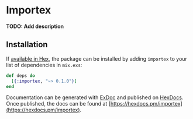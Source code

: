 # Importex

**TODO: Add description**

## Installation

If [available in Hex](https://hex.pm/docs/publish), the package can be installed
by adding `importex` to your list of dependencies in `mix.exs`:

```elixir
def deps do
  [{:importex, "~> 0.1.0"}]
end
```

Documentation can be generated with [ExDoc](https://github.com/elixir-lang/ex_doc)
and published on [HexDocs](https://hexdocs.pm). Once published, the docs can
be found at [https://hexdocs.pm/importex](https://hexdocs.pm/importex).

